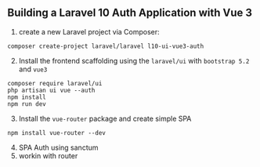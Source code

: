 ## Building a Laravel 10 Auth Application with Vue 3

1.  create a new Laravel project via Composer:
```
composer create-project laravel/laravel l10-ui-vue3-auth
```
2.  Install the frontend scaffolding using the `laravel/ui` with `bootstrap 5.2` and `vue3`
```
composer require laravel/ui
php artisan ui vue --auth
npm install
npm run dev
```
3. Install the `vue-router` package and create simple SPA
```
npm install vue-router --dev
```
4.  SPA Auth using sanctum
5.  workin with router
